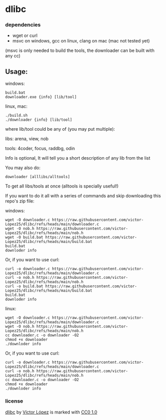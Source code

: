 # dlibc

### dependencies
- wget or curl
- msvc on windows, gcc on linux, clang on mac (mac not tested yet)

(msvc is only needed to build the tools, the downloader can be built with any cc)

## Usage:
windows:
```console
build.bat
downloader.exe {info} [lib/tool]
```
linux, mac:
```console
./build.sh
./downloader {info} [lib/tool]
```
where lib/tool could be any of (you may put multiple):

libs: arena, view, nob

tools: 4coder, focus, raddbg, odin

Info is optional, It will tell you a short description of any lib from the list

You may also do:
```console
downloader [alllibs/alltools]
```
To get all libs/tools at once (alltools is specially useful!)

If you want to do it all with a series of commands and skip downloading this repo's zip file:

windows:
```console
wget -O downloader.c https://raw.githubusercontent.com/victor-Lopez25/dlibc/refs/heads/main/downloader.c
wget -O nob.h https://raw.githubusercontent.com/victor-Lopez25/dlibc/refs/heads/main/nob.h
wget -O build.bat https://raw.githubusercontent.com/victor-Lopez25/dlibc/refs/heads/main/build.bat
build.bat
downloder info
```
Or, if you want to use curl:
```console
curl -o downloader.c https://raw.githubusercontent.com/victor-Lopez25/dlibc/refs/heads/main/downloader.c
curl -o nob.h https://raw.githubusercontent.com/victor-Lopez25/dlibc/refs/heads/main/nob.h
curl -o build.bat https://raw.githubusercontent.com/victor-Lopez25/dlibc/refs/heads/main/build.bat
build.bat
downloder info
```
linux:
```console
wget -O downloader.c https://raw.githubusercontent.com/victor-Lopez25/dlibc/refs/heads/main/downloader.c
wget -O nob.h https://raw.githubusercontent.com/victor-Lopez25/dlibc/refs/heads/main/nob.h
cc downloader.c -o downloader -O2
chmod +x downloader
./downloder info
```
Or, if you want to use curl:
```console
curl -o downloader.c https://raw.githubusercontent.com/victor-Lopez25/dlibc/refs/heads/main/downloader.c
curl -o nob.h https://raw.githubusercontent.com/victor-Lopez25/dlibc/refs/heads/main/nob.h
cc downloader.c -o downloader -O2
chmod +x downloader
./downloder info
```

### license
[dlibc](https://github.com/victor-Lopez25/dlibc) by [Víctor López](https://github.com/victor-Lopez25) is marked with [CC0 1.0](https://creativecommons.org/publicdomain/zero/1.0)
